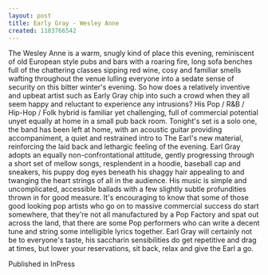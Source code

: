 ```yaml
---
layout: post
title: Early Gray - Wesley Anne
created: 1183766542
---
```

The Wesley Anne is a warm, snugly kind of place this evening, reminiscent of old European style pubs and bars with a roaring fire, long sofa benches full of the chattering classes sipping red wine, cosy and familiar smells wafting throughout the venue lulling everyone into a sedate sense of security on this bitter winter's evening. So how does a relatively inventive and upbeat artist such as Early Gray chip into such a crowd when they all seem happy and reluctant to experience any intrusions? His Pop / R&B / Hip-Hop / Folk hybrid is familiar yet challenging, full of commercial potential unyet equally at home in a small pub back room. Tonight's set is a solo one, the band has been left at home, with an acoustic guitar providing accompaniment, a quiet and restrained intro to The Earl's new material, reinforcing the laid back and lethargic feeling of the evening. Earl Gray adopts an equally non-confrontational attitude, gently progressing through a short set of mellow songs, resplendent in a hoodie, baseball cap and sneakers, his puppy dog eyes beneath his shaggy hair appealing to and twanging the heart strings of all in the audience. His music is simple and uncomplicated, accessible ballads with a few slightly subtle profundities thrown in for good measure. It's encouraging to know that some of those good looking pop artists who go on to massive commercial success do start somewhere, that they're not all manufactured by a Pop Factory and spat out across the land, that there are some Pop performers who can write a decent tune and string some intelligible lyrics together. Earl Gray will certainly not be to everyone's taste, his saccharin sensibilities do get repetitive and drag at times, but lower your reservations, sit back, relax and give the Earl a go.
<p>Published in InPress</p>
